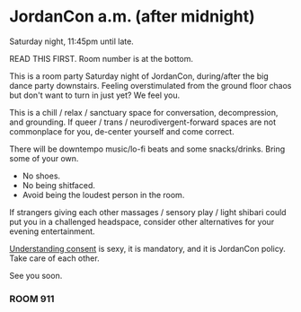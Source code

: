JordanCon a.m. (after midnight)
===============================

Saturday night, 11:45pm until late.


READ THIS FIRST. Room number is at the bottom.


This is a room party Saturday night of JordanCon, during/after the big dance party downstairs. Feeling overstimulated from the ground floor chaos but don't want to turn in just yet? We feel you.

This is a chill / relax / sanctuary space for conversation, decompression, and grounding. If queer / trans / neurodivergent-forward spaces are not commonplace for you, de-center yourself and come correct.

There will be downtempo music/lo-fi beats and some snacks/drinks. Bring some of your own.

 - No shoes.
 - No being shitfaced.
 - Avoid being the loudest person in the room.

If strangers giving each other massages / sensory play / light shibari could put you in a challenged headspace, consider other alternatives for your evening entertainment.

[Understanding consent](https://umatter.princeton.edu/respect/consent) is sexy, it is mandatory, and it is JordanCon policy. Take care of each other.

See you soon.


### ROOM 911

